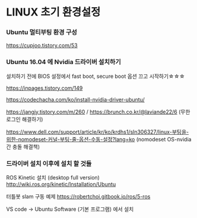 # LINUX 초기 환경설정

### Ubuntu 멀티부팅 환경 구성
https://cupjoo.tistory.com/53

### Ubuntu 16.04 에 Nvidia 드라이버 설치하기

설치하기 전에 BIOS 설정에서 fast boot, secure boot 옵션 끄고 시작하기☆☆☆

https://inpages.tistory.com/149

https://codechacha.com/ko/install-nvidia-driver-ubuntu/

https://jangjy.tistory.com/m/260 / https://brunch.co.kr/@laviande22/6 (무한로그인 해결하기)

https://www.dell.com/support/article/kr/ko/krdhs1/sln306327/linux-부팅을-위한-nomodeset-커널-부팅-줄-옵션-수동-설정?lang=ko (nomodeset OS-nvidia 간 충돌 해결책)

### 드라이버 설치 이후에 설치 할 것들

ROS Kinetic 설치 (desktop full version)
http://wiki.ros.org/kinetic/Installation/Ubuntu

터틀봇 slam 구동 예제
https://robertchoi.gitbook.io/ros/5-ros

VS code → Ubuntu Software (기본 프로그램) 에서 설치




